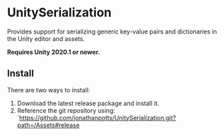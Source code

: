 # UnitySerialization

Provides support for serializing generic key-value pairs and dictionaries in the Unity editor and assets.

**Requires Unity 2020.1 or newer.**

## Install

There are two ways to install:
1. Download the latest release package and install it.
2. Reference the git repository using: `https://github.com/jonathanpotts/UnitySerialization.git?path=/Assets#release
